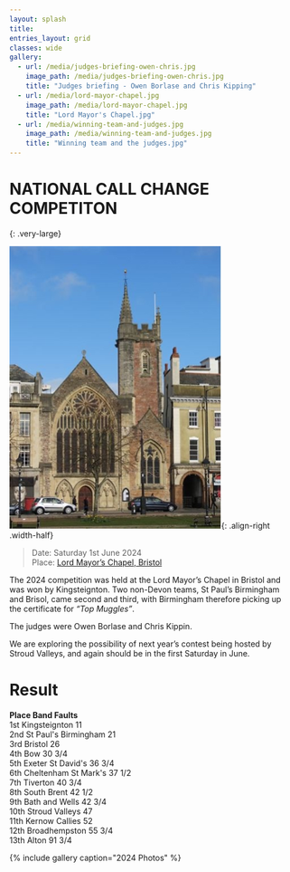 ```yaml
---
layout: splash
title:
entries_layout: grid
classes: wide
gallery:
  - url: /media/judges-briefing-owen-chris.jpg
    image_path: /media/judges-briefing-owen-chris.jpg
    title: "Judges briefing - Owen Borlase and Chris Kipping"
  - url: /media/lord-mayor-chapel.jpg
    image_path: /media/lord-mayor-chapel.jpg
    title: "Lord Mayor's Chapel.jpg"
  - url: /media/winning-team-and-judges.jpg
    image_path: /media/winning-team-and-judges.jpg
    title: "Winning team and the judges.jpg"
---
```


# NATIONAL CALL CHANGE COMPETITON
{: .very-large}

![](/media/lord-mayor-chapel-bristol.jpg){: .align-right .width-half}

> Date:	Saturday 1st June 2024    
> Place: [Lord Mayor’s Chapel, Bristol](https://dove.cccbr.org.uk/tower/14422)    

The 2024 competition was held at the Lord Mayor’s Chapel in Bristol and was won by Kingsteignton. Two non-Devon teams, St Paul’s Birmingham and Brisol, came second and third, with Birmingham therefore picking up the certificate for _“Top Muggles”_.

The judges were Owen Borlase and Chris Kippin.

We are exploring the possibility of next year’s contest being hosted by Stroud Valleys, and again should be in the first Saturday in June.

# Result

**Place Band Faults**  
1st Kingsteignton 11  
2nd St Paul's Birmingham 21  
3rd Bristol 26  
4th Bow 30 3/4  
5th Exeter St David's 36 3/4  
6th Cheltenham St Mark's 37 1/2  
7th Tiverton 40 3/4  
8th South Brent 42 1/2  
9th Bath and Wells 42 3/4  
10th Stroud Valleys 47  
11th Kernow Callies 52  
12th Broadhempston 55 3/4  
13th Alton 91 3/4  

{% include gallery caption="2024 Photos" %}

